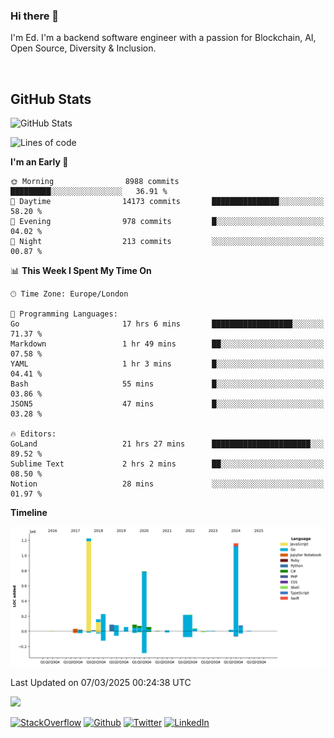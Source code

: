 ### Hi there 👋
 I'm Ed. I'm a backend software engineer with a passion for Blockchain, AI, Open Source, Diversity & Inclusion.

<br />

<h2>GitHub Stats</h2>
<p><img src="https://github-readme-stats.vercel.app/api?username=echarrod&amp;show_icons=true" alt="GitHub Stats"></p>

<!--START_SECTION:waka-->
![Lines of code](https://img.shields.io/badge/From%20Hello%20World%20I%27ve%20Written-4.6%20million%20lines%20of%20code-blue)

**I'm an Early 🐤** 

```text
🌞 Morning                8988 commits        █████████░░░░░░░░░░░░░░░░   36.91 % 
🌆 Daytime                14173 commits       ███████████████░░░░░░░░░░   58.20 % 
🌃 Evening                978 commits         █░░░░░░░░░░░░░░░░░░░░░░░░   04.02 % 
🌙 Night                  213 commits         ░░░░░░░░░░░░░░░░░░░░░░░░░   00.87 % 
```


📊 **This Week I Spent My Time On** 

```text
🕑︎ Time Zone: Europe/London

💬 Programming Languages: 
Go                       17 hrs 6 mins       ██████████████████░░░░░░░   71.37 % 
Markdown                 1 hr 49 mins        ██░░░░░░░░░░░░░░░░░░░░░░░   07.58 % 
YAML                     1 hr 3 mins         █░░░░░░░░░░░░░░░░░░░░░░░░   04.41 % 
Bash                     55 mins             █░░░░░░░░░░░░░░░░░░░░░░░░   03.86 % 
JSON5                    47 mins             █░░░░░░░░░░░░░░░░░░░░░░░░   03.28 % 

🔥 Editors: 
GoLand                   21 hrs 27 mins      ██████████████████████░░░   89.52 % 
Sublime Text             2 hrs 2 mins        ██░░░░░░░░░░░░░░░░░░░░░░░   08.50 % 
Notion                   28 mins             ░░░░░░░░░░░░░░░░░░░░░░░░░   01.97 % 
```

**Timeline**

![Lines of Code chart](https://raw.githubusercontent.com/echarrod/echarrod/main/assets/bar_graph.png)


 Last Updated on 07/03/2025 00:24:38 UTC
<!--END_SECTION:waka-->

![](https://komarev.com/ghpvc/?username=echarrod)

<p>
<a href="https://stackoverflow.com/users/1014632/ech" target="_blank"><img alt="StackOverflow" src="https://img.shields.io/badge/-Stackoverflow-FE7A16?style=for-the-badge&logo=stack-overflow&logoColor=white" /></a> 
<a href="https://github.com/echarrod" target="_blank"><img alt="Github" src="https://img.shields.io/badge/GitHub-%2312100E.svg?&style=for-the-badge&logo=Github&logoColor=white" /></a> 
<a href="https://twitter.com/e_harrod" target="_blank"><img alt="Twitter" src="https://img.shields.io/badge/twitter-%231DA1F2.svg?&style=for-the-badge&logo=twitter&logoColor=white" /></a> 
<a href="https://www.linkedin.com/in/ed-harrod" target="_blank"><img alt="LinkedIn" src="https://img.shields.io/badge/linkedin-%230077B5.svg?&style=for-the-badge&logo=linkedin&logoColor=white" /></a>
